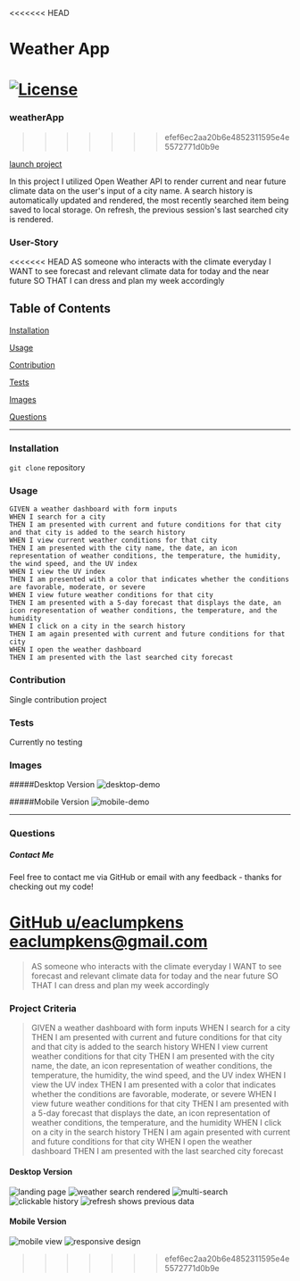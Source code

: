 <<<<<<< HEAD
# Weather App
[![License](https://img.shields.io/badge/license-Other-orange)](https://opensource.org/licenses)
=======
### weatherApp
>>>>>>> efef6ec2aa20b6e4852311595e4e5572771d0b9e

[launch project](eaclumpkens.github.io/dayplanner/)

In this project I utilized Open Weather API to render current and near future climate data on the user's input of a city name. A search history is automatically updated and rendered, the most recently searched item being saved to local storage. On refresh, the previous session's last searched city is rendered.

### User-Story

<<<<<<< HEAD
AS someone who interacts with the climate everyday
I WANT to see forecast and relevant climate data for today and the near future
SO THAT I can dress and plan my week accordingly


## Table of Contents

[Installation](#installation)

[Usage](#usage)

[Contribution](#contribution)

[Tests](#tests)

[Images](#images)

[Questions](#questions)

----

<a name="installation"></a>
### Installation

`git clone` repository

<a name="usage"></a>
### Usage

```
GIVEN a weather dashboard with form inputs
WHEN I search for a city
THEN I am presented with current and future conditions for that city and that city is added to the search history
WHEN I view current weather conditions for that city
THEN I am presented with the city name, the date, an icon representation of weather conditions, the temperature, the humidity, the wind speed, and the UV index
WHEN I view the UV index
THEN I am presented with a color that indicates whether the conditions are favorable, moderate, or severe
WHEN I view future weather conditions for that city
THEN I am presented with a 5-day forecast that displays the date, an icon representation of weather conditions, the temperature, and the humidity
WHEN I click on a city in the search history
THEN I am again presented with current and future conditions for that city
WHEN I open the weather dashboard
THEN I am presented with the last searched city forecast
```
<a name="contribution"></a>
### Contribution

Single contribution project 

<a name="tests"></a>
### Tests

Currently no testing

<a name="images"></a>
### Images
#####Desktop Version
![desktop-demo](./assets/images/desktop-demo.gif)

#####Mobile Version
![mobile-demo](./assets/images/mobile-demo.gif)

----

<a name="questions"></a>
### Questions
##### Contact Me

Feel free to contact me via GitHub or email with any feedback - thanks for checking out my code!

[GitHub u/eaclumpkens](https://github.com/eaclumpkens)
eaclumpkens@gmail.com
=======
>AS someone who interacts with the climate everyday
>I WANT to see forecast and relevant climate data for today and the near future
>SO THAT I can dress and plan my week accordingly

### Project Criteria

>GIVEN a weather dashboard with form inputs
>WHEN I search for a city
>THEN I am presented with current and future conditions for that city and that city is added to the search history
>WHEN I view current weather conditions for that city
>THEN I am presented with the city name, the date, an icon representation of weather conditions, the temperature, the humidity, the wind speed, and the UV index
>WHEN I view the UV index
>THEN I am presented with a color that indicates whether the conditions are favorable, moderate, or severe
>WHEN I view future weather conditions for that city
>THEN I am presented with a 5-day forecast that displays the date, an icon representation of weather conditions, the temperature, and the humidity
>WHEN I click on a city in the search history
>THEN I am again presented with current and future conditions for that city
>WHEN I open the weather dashboard
>THEN I am presented with the last searched city forecast

#### Desktop Version
![landing page](./assets/images/desktop-01.png)
![weather search rendered](./assets/images/desktop-02.png)
![multi-search](./assets/images/desktop-03.png)
![clickable history](./assets/images/desktop-04.png)
![refresh shows previous data](./assets/images/desktop-05.png)


#### Mobile Version
![mobile view](./assets/images/mobile-01.jpeg)
![responsive design](./assets/images/mobile-02.jpeg)
>>>>>>> efef6ec2aa20b6e4852311595e4e5572771d0b9e
